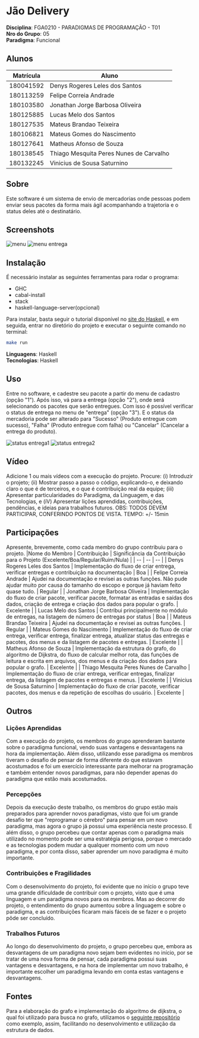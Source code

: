 # Jão Delivery

**Disciplina**: FGA0210 - PARADIGMAS DE PROGRAMAÇÃO - T01 <br>
**Nro do Grupo**: 05<br>
**Paradigma**: Funcional<br>

## Alunos
|Matrícula | Aluno |
| -- | -- |
| 180041592  |  Denys Rogeres Leles dos Santos |
| 180113259  |  Felipe Correia Andrade |
| 180103580  |  Jonathan Jorge Barbosa Oliveira|
| 180125885  |  Lucas Melo dos Santos |
| 180127535  |  Mateus Brandao Teixeira |
| 180106821  |  Mateus Gomes do Nascimento |
| 180127641  |  Matheus Afonso de Souza |
| 180138545  |  Thiago Mesquita Peres Nunes de Carvalho |
| 180132245  |  Vinicius de Sousa Saturnino |

## Sobre 
Este software é um sistema de envio de mercadorias onde pessoas podem enviar seus pacotes da forma mais ágil acompanhando a trajetoria e o status deles até o destinatário. 


## Screenshots
![menu](./img/menu1.jpeg)
![menu entrega](./img/menuEntrega.jpeg)

## Instalação 
É necessário instalar as seguintes ferramentas para rodar o programa:
- GHC
- cabal-install
- stack
- haskell-language-server(opcional)
  
Para instalar, basta seguir o tutorial disponível no [site do Haskell](https://www.haskell.org/downloads/), e em seguida, entrar no diretório do projeto e executar o seguinte comando no terminal:

```bash
make run
```

**Linguagens**: Haskell<br>
**Tecnologias**: Haskell<br>

## Uso 
Entre no software, e cadestre seu pacote a partir do menu de cadastro (opção "1"). Após isso, vá para a entrega (opção "2"), onde será selecionando os pacotes que serão entregues. Com isso é possível verificar o status de entrega no menu de "entrega" (opção "3"). E o status da mercadoria pode ser alterado para "Sucesso" (Produto entregue com sucesso), "Falha" (Produto entregue com falha) ou "Cancelar" (Cancelar a entrega do produto).

![status entrega1](./img/status_entrega_resumo.jpeg)
![status entrega2](./img/status_entrega.jpeg)


## Vídeo
Adicione 1 ou mais vídeos com a execução do projeto.
Procure: 
(i) Introduzir o projeto;
(ii) Mostrar passo a passo o código, explicando-o, e deixando claro o que é de terceiros, e o que é contribuição real da equipe;
(iii) Apresentar particularidades do Paradigma, da Linguagem, e das Tecnologias, e
(iV) Apresentar lições aprendidas, contribuições, pendências, e ideias para trabalhos futuros.
OBS: TODOS DEVEM PARTICIPAR, CONFERINDO PONTOS DE VISTA.
TEMPO: +/- 15min

## Participações
Apresente, brevemente, como cada membro do grupo contribuiu para o projeto.
|Nome do Membro | Contribuição | Significância da Contribuição para o Projeto (Excelente/Boa/Regular/Ruim/Nula) |
| -- | -- | -- |
| Denys Rogeres Leles dos Santos  |  Implementação do fluxo de criar entrega, verificar entregas e contribuição na documentação | Boa |
| Felipe Correia Andrade  |  Ajudei na documentação e revisei as outras funções. Não pude ajudar muito por causa do tamanho do escopo e porque já haviam feito quase tudo. | Regular  |
| Jonathan Jorge Barbosa Oliveira  |  Implementação do fluxo de criar pacote, verificar pacote, formatar as entradas e saídas dos dados, criação de entrega e criação dos dados para popular o grafo. | Excelente |
| Lucas Melo dos Santos  |  Contribui principalmente no módulo de entregas, na listagem de número de entregas
por status | Boa |
| Mateus Brandao Teixeira  |  Ajudei na documentação e revisei as outras funções. | Regular |
| Mateus Gomes do Nascimento  |  Implementação do fluxo de criar entrega, verificar entrega, finalizar entrega, atualizar status das entregas e pacotes, dos menus e da listagem de pacotes e entregas. | Excelente |
| Matheus Afonso de Souza  |  Implementação da estrutura do grafo, do algoritmo de Dijkstra, do fluxo de calcular melhor rota, das funções de leitura e escrita em arquivos, dos menus e da criação dos dados para popular o grafo. | Excelente |
| Thiago Mesquita Peres Nunes de Carvalho  |  Implementação do fluxo de criar entrega, verificar entregas, finalizar entrega, da listagem de pacotes e entregas e menus. | Excelente |
| Vinicius de Sousa Saturnino  |  Implementação do fluxo de criar pacote, verificar pacotes, dos menus e da repetição de escolhas do usuário. | Excelente |

## Outros 
### Lições Aprendidas
Com a execução do projeto, os membros do grupo aprenderam bastante sobre o paradigma funcional, vendo suas vantagens e desvantagens na hora da implementação. Além disso, utilizando esse paradigma os membros tiveram o desafio de pensar de forma diferente do que estavam acostumados e foi um exercício interessante para melhorar na programação e também entender novos paradigmas, para não depender apenas do paradigma que estão mais acostumados.

### Percepções
Depois da execução deste trabalho, os membros do grupo estão mais preparados para aprender novos paradigmas, visto que foi um grande desafio ter que "reprogramar o cérebro" para pensar em um novo paradigma, mas agora o grupo já possui uma experiência neste processo. E além disso, o grupo percebeu que contar apenas com o paradigma mais utilizado no momento pode ser uma estratégia perigosa, porque o mercado e as tecnologias podem mudar a qualquer momento com um novo paradigma, e por conta disso, saber aprender um novo paradigma é muito importante.

### Contribuições e Fragilidades
Com o desenvolvimento do projeto, foi evidente que no início o grupo teve uma grande dificuldade de contribuir com o projeto, visto que é uma linguagem e um paradigma novos para os membros. Mas ao decorrer do projeto, o entendimento do grupo aumentou sobre a linguagem e sobre o paradigma, e as contribuições ficaram mais fáceis de se fazer e o projeto pôde ser concluído.

### Trabalhos Futuros
Ao longo do desenvolvimento do projeto, o grupo percebeu que, embora as desvantagens de um paradigma novo sejam bem evidentes no início, por se tratar de uma nova forma de pensar, cada paradigma possui suas vantagens e desvantagens, e na hora de implementar um novo trabalho, é importante escolher um paradigma levando em conta estas vantagens e desvantagens.

## Fontes
Para a elaboração do grafo e implementação do algoritmo de dijkstra, o qual foi utilizado para busca no grafo, utilizamos o [seguinte repositório](https://github.com/ddrake/haskell-dijkstra) como exemplo, assim, facilitando no desenvolvimento e utilização da estrutura de dados.
